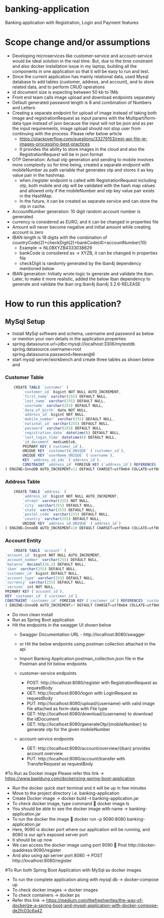 # banking-application
Banking application with Registration, Login and Payment features

# Scope change and/or assumptions
- Developing microservices like customer-service and account-service would be ideal solution in the real time. But, due to the time constraint and also docker installation issue in my laptop, building all the components in one application so that it will be easy to run and test.
- Since the current application has mainly relational data, used Mysql database to add tables (customer, address, and account), and to store related data, and to perform CRUD operations
- id document size is expecting between 50 kb to 1Mb
- Front end team calls image upload and download endpoints separately
- Default generated password length is 8 and combination of Numbers and Letters
- Creating a separate endpoint for upload of image instead of taking both image and registrationRequest as input params with the Multipart/form-data type instead of json because the input will not be json and as per the input requirements, image upload should not stop user from continuing with the process. Please refer below article
  - https://stackoverflow.com/questions/33279153/rest-api-file-ie-images-processing-best-practices
  - It provides the ability to store images in the cloud and also the RegistrationRequest will be in json format
- OTP Generation: Actual otp generation and sending to mobile involves more complexity so for time being, created a separate endpoint with mobileNumber as path variable that generates otp and stores it as key value pair in the hashmap.
  - when /register endpoint is called with RegistrationRequest including otp, both mobile and otp will be validated with the hash map values and allowed only if the mobileNumber and otp key value pair exists in the HashMap.
  - In the future, it can be created as separate service and can store the otp in cache.
- AccountNumber generation: 10 digit random account number is generated
- currency is considered as EURO, and it can be changed in properties file
- Amount will never become negative and initial amount while creating account is zero
- IBAN length is 18 digits with the combination of countryCode(2)+checkDigit(2)+bankCode(4)+accountNumber(10)
  - Example -> NL08XYZB4333038629
  - bankCode is considered as -> XYZB, it can be changed in properties file
  - checkDigit is randomly generated by the iban4j dependency mentioned below
- IBAN generation: Initially wrote logic to generate and validate the iban. Later, to make it more realistic, added the below Iban dependency to generate and validate the iban
            <groupId>org.iban4j</groupId>
            <artifactId>iban4j</artifactId>
            <version>3.2.6-RELEASE</version>

# How to run this application?
## MySql Setup
  - Install MySql software and schema, username and password as below or mention your own details in the application.properties
  - spring.datasource.url=jdbc:mysql://localhost:3306/mytestdb
    spring.datasource.username=root
    spring.datasource.password=Neevan@6
  - start mysql server/workbench and create three tables as shown below and 
### Customer Table
```js
    CREATE TABLE `customer` (
        `customer_id` bigint NOT NULL AUTO_INCREMENT,
        `first_name` varchar(255) DEFAULT NULL,
        `last_name` varchar(255) DEFAULT NULL,
        `username` varchar(255) DEFAULT NULL,
        `date_of_birth` date NOT NULL,
        `address_id` bigint NOT NULL,
        `mobile_number` varchar(255) DEFAULT NULL,
        `national_id` varchar(255) DEFAULT NULL,
        `password` varchar(255) DEFAULT NULL,
        `registration_date` datetime(6) DEFAULT NULL,
        `last_login_time` datetime(6) DEFAULT NULL,
        `id_document` mediumblob,
        PRIMARY KEY (`customer_id`),
        UNIQUE KEY `customerId_UNIQUE` (`customer_id`),
        UNIQUE KEY `userName_UNIQUE` (`username`),
        KEY `address_id_idx` (`address_id`),
        CONSTRAINT `address_id` FOREIGN KEY (`address_id`) REFERENCES `address` (`address_id`) ON DELETE CASCADE ON UPDATE CASCADE
) ENGINE=InnoDB AUTO_INCREMENT=11 DEFAULT CHARSET=utf8mb4 COLLATE=utf8mb4_0900_ai_ci
```
### Address Table

```js
    CREATE TABLE `address` (
        `address_id` bigint NOT NULL AUTO_INCREMENT,
        `street` varchar(255) NOT NULL,
        `city` varchar(255) DEFAULT NULL,
        `state` varchar(255) DEFAULT NULL,
        `postal_code` varchar(255) DEFAULT NULL,
        `country` varchar(255) DEFAULT NULL,
        UNIQUE KEY `address_id_UNIQUE` (`address_id`)
) ENGINE=InnoDB AUTO_INCREMENT=10 DEFAULT CHARSET=utf8mb4 COLLATE=utf8mb4_0900_ai_ci
```

### Account Entity

```js
    CREATE TABLE `account` (
`account_id` bigint NOT NULL AUTO_INCREMENT,
`account_number` varchar(255) DEFAULT NULL,
`balance` decimal(38,2) DEFAULT NULL,
`iban` varchar(255) DEFAULT NULL,
`customer_id` bigint DEFAULT NULL,
`account_type` varchar(255) DEFAULT NULL,
`currency` varchar(255) DEFAULT NULL,
`version` int NOT NULL,
PRIMARY KEY (`account_id`),
KEY `customer_id` (`customer_id`),
CONSTRAINT `customer_id` FOREIGN KEY (`customer_id`) REFERENCES `customer` (`customer_id`)
) ENGINE=InnoDB AUTO_INCREMENT=7 DEFAULT CHARSET=utf8mb4 COLLATE=utf8mb4_0900_ai_ci
```

- Do mvn clean install
- Run as Spring Boot application
- Hit the endpoints in the swagger UI shown below
  - Swagger Documentation URL - http://localhost:8080/swagger
  - or Hit the below endpoints using postman collection attached in the api
  - Import Banking Application.postman_collection.json file in the Postman and hit below endpoints
  - customer-service endpoints
    - POST: http://localhost:8080/register with RegistrationRequest as requestBody
    - GET: http://localhost:8080/logon with LoginRequest as requestBody
    - PUT: http://localhost:8080/upload/{username} with valid image file attached as form-data with File type
    - GET: http://localhost:8080/download/{username} to download the idDocument
    - GET: http://localhost:8080/generateOtp/{mobileNumber} to generate otp for the given mobileNumber

  - account-service endpoints
    - GET: http://localhost:8080/account/overview/{iban} provides account overview
    - PUT: http://localhost:8080/account/transfer with TransferRequest as requestBody

#To Run as Docker image
Please refer this link -> https://www.baeldung.com/dockerizing-spring-boot-application
- Run the docker quick start terminal and it will be up in few minutes
- Move to the project directory i.e. banking-application
- Create Docker image -> docker build –t banking-application.jar
- To check docker image, type command  docker image ls
- You should be able to see the docker image with name -> banking-application.jar
- To run the docker the image  docker run -p 9090:8080 banking-application.jar
- Here, 9090 is docker port where our application will be running, and 8080 is our api’s exposed server port
- It should be up now
- We can access the docker image using port 9090  Post http://docker-ipaddress:9090/register
- And also using api server port 8080 -> POST http://localhost:8080/register

#To Run both Spring Boot Application with MySql as docker images
- To run the complete application along with mysql db ->  docker-compose up
- To check docker images -> docker images
- To check containers -> docker ps
- Refer this link -> https://medium.com/thefreshwrites/the-way-of-dockerize-a-spring-boot-and-mysql-application-with-docker-compose-de2fc03c6a42

